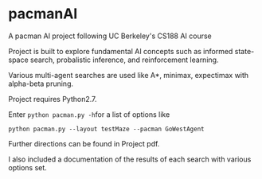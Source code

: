 # pacmanAI
A pacman AI project following UC Berkeley's CS188 AI course

Project is built to explore fundamental AI concepts such as informed state-space search, probalistic inference, and reinforcement learning.	

Various multi-agent searches are used like A*, minimax, expectimax with alpha-beta pruning.

Project requires Python2.7.

Enter `python pacman.py -h`for a list of options like 

`python pacman.py --layout testMaze --pacman GoWestAgent` 

Further directions can be found in Project pdf.

I also included a documentation of the results of each search with various options set.
